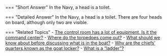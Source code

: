 
=== "Short Answer"
    In the Navy, a head is a toilet.

=== "Detailed Answer"
    In the Navy, a head is a toilet.  There are four heads on board, although only two are visible.

=== "Related Topics"
    - [The control room has a lot of equipment.  Is it the command center?](../FAQs/the-control-room-has-a-lot-of-equipment-is-it-the-command-center.md)
    - [Where do the torpedoes come out?](../FAQs/where-do-the-torpedoes-come-out.md)
    - [What should we know about before discussing what is in the boat?](../FAQs/what-should-we-know-about-before-discussing-what-is-in-the-boat.md)
    - [Why are the chiefs’ quarters known as the goat locker?](../FAQs/why-are-the-chiefs-quarters-known-as-the-goat-locker.md)
    - [What is a “ladder”?](../FAQs/what-is-a-ladder.md)
